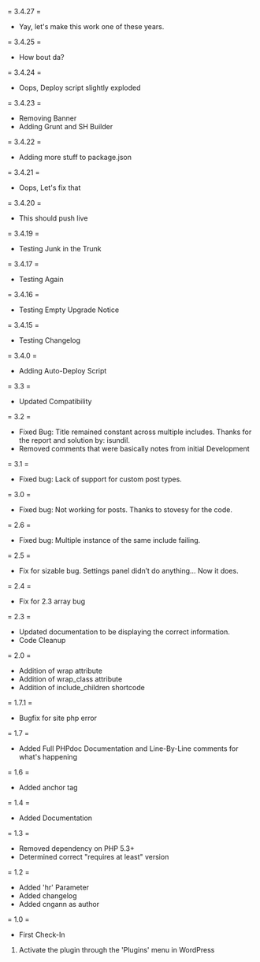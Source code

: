 = 3.4.27 =
* Yay, let's make this work one of these years.

= 3.4.25 =
* How bout da?

= 3.4.24 =
* Oops, Deploy script slightly exploded

= 3.4.23 =
* Removing Banner
* Adding Grunt and SH Builder

= 3.4.22 =
* Adding more stuff to package.json

= 3.4.21 =
* Oops, Let's fix that

= 3.4.20 =
* This should push live

= 3.4.19 =
* Testing Junk in the Trunk

= 3.4.17 =
* Testing Again

= 3.4.16 =
* Testing Empty Upgrade Notice 

= 3.4.15 =
* Testing Changelog  

= 3.4.0 =
* Adding Auto-Deploy Script

= 3.3 =
* Updated Compatibility

= 3.2 =
* Fixed Bug: Title remained constant across multiple includes.  Thanks for the report and solution by: isundil.
* Removed comments that were basically notes from initial Development

= 3.1 =
* Fixed bug: Lack of support for custom post types.

= 3.0 =
* Fixed bug: Not working for posts.  Thanks to stovesy for the code.

= 2.6 =
* Fixed bug: Multiple instance of the same include failing.

= 2.5 = 
* Fix for sizable bug.  Settings panel didn’t do anything… Now it does.

= 2.4 =
* Fix for 2.3 array bug

= 2.3 =
* Updated documentation to be displaying the correct information.
* Code Cleanup

= 2.0 =
* Addition of wrap attribute
* Addition of wrap_class attribute
* Addition of include_children shortcode

= 1.7.1 =
* Bugfix for site php error

= 1.7 =
* Added Full PHPdoc Documentation and Line-By-Line comments for what's happening

= 1.6 =
* Added anchor tag

= 1.4 =
* Added Documentation

= 1.3 =
* Removed dependency on PHP 5.3+
* Determined correct "requires at least" version

= 1.2 =
* Added 'hr' Parameter
* Added changelog
* Added cngann as author

= 1.0 =
* First Check-In
1. Activate the plugin through the 'Plugins' menu in WordPress
